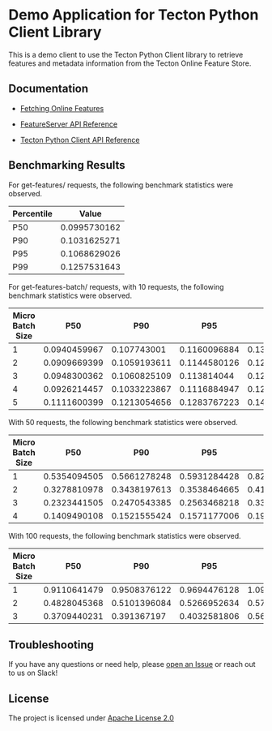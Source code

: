 # Demo Application for Tecton Python Client Library

This is a demo client to use the Tecton Python Client library to retrieve features and metadata information from the
Tecton Online Feature Store.

## Documentation


* [Fetching Online Features](https://docs.tecton.ai/latest/examples/fetch-real-time-features.html)

* [FeatureServer API Reference](https://docs.tecton.ai/rest-swagger/docs.html)

* [Tecton Python Client API Reference](https://tecton-ai.github.io/tecton-http-client-python/html/index.html)


## Benchmarking Results

For get-features/ requests, the following benchmark statistics were observed.

| Percentile | Value         |
|------------|---------------|
| P50        | 0.0995730162  |
| P90        | 0.1031625271  |
| P95        | 0.1068629026  |
| P99        | 0.1257531643  |


For get-features-batch/ requests, with 10 requests, the following benchmark statistics were observed.

| Micro Batch Size | P50           | P90           | P95          | P99           |
|------------------|---------------|---------------|--------------|---------------|
| 1                | 0.0940459967  | 0.107743001   | 0.1160096884 | 0.1347592211  |
| 2                | 0.0909669399  | 0.1059193611  | 0.1144580126 | 0.129556427   |
| 3                | 0.0948300362  | 0.1060825109  | 0.113814044  | 0.1297174358  |
| 4                | 0.0926214457  | 0.1033223867  | 0.1116884947 | 0.1241452694  |
| 5                | 0.1111600399  | 0.1213054656  | 0.1283767223 | 0.1426982283  |

With 50 requests, the following benchmark statistics were observed.

| Micro Batch Size | P50           | P90           | P95           | P99           |
|------------------|---------------|---------------|---------------|---------------|
| 1                | 0.5354094505  | 0.5661278248  | 0.5931284428  | 0.8217940950  |
| 2                | 0.3278810978  | 0.3438197613  | 0.3538464665  | 0.4103030014  |
| 3                | 0.2323441505  | 0.2470543385  | 0.2563468218  | 0.3363552046  |
| 4                | 0.1409490108  | 0.1521555424  | 0.1571177006  | 0.1981020546  |

With 100 requests, the following benchmark statistics were observed.

| Micro Batch Size | P50           | P90           | P95           | P99           |
|------------------|---------------|---------------|---------------|---------------|
| 1                | 0.9110641479  | 0.9508376122  | 0.9694476128  | 1.0972022867  |
| 2                | 0.4828045368  | 0.5101396084  | 0.5266952634  | 0.5759255052  |
| 3                | 0.3709440231  | 0.391367197   | 0.4032581806  | 0.5664810371  |




## Troubleshooting


If you have any questions or need help, please [open an Issue](https://github.com/tecton-ai/tecton-http-client-python)
or reach out to us on Slack!


## License

The project is licensed
under [Apache License 2.0](https://github.com/tecton-ai/tecton-http-client-java/blob/main/LICENSE.md)
